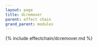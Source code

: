 ```yaml
---
layout: page
title: dcremover
parent: effect chain
grand_parent: modules
---
```


{% include effectchain/dcremover.md %}
